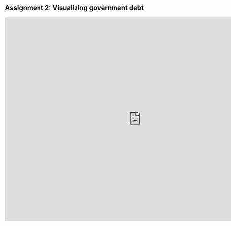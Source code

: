## Assignment 2: Visualizing government debt
<iframe src="https://data.oecd.org/chart/6Oed" width="880" height="660" style="border: 0" mozallowfullscreen="true" webkitallowfullscreen="true" allowfullscreen="true"><a href="https://data.oecd.org/chart/6Oed" target="_blank">OECD Chart: General government debt, Total, % of GDP, Annual, 2019</a></iframe>
